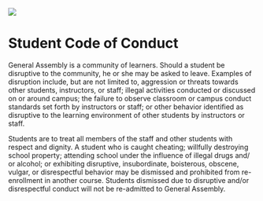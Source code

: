![](https://ga-dash.s3.amazonaws.com/production/assets/logo-9f88ae6c9c3871690e33280fcf557f33.png)

# Student Code of Conduct 

General Assembly is a community of learners. Should a student be disruptive to the community, he or she may
be asked to leave. Examples of disruption include, but are not limited to, aggression or threats towards other
students, instructors, or staff; illegal activities conducted or discussed on or around campus; the failure to
observe classroom or campus conduct standards set forth by instructors or staff; or other behavior identified as
disruptive to the learning environment of other students by instructors or staff.

Students are to treat all members of the staff and other students with respect and dignity. A student who is
caught cheating; willfully destroying school property; attending school under the influence of illegal drugs and/
or alcohol; or exhibiting disruptive, insubordinate, boisterous, obscene, vulgar, or disrespectful behavior may
be dismissed and prohibited from re-enrollment in another course. Students dismissed due to disruptive and/or
disrespectful conduct will not be re-admitted to General Assembly.
